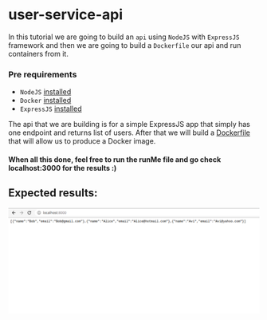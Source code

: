 # user-service-api
In this tutorial we are going to build an `api` using `NodeJS` with `ExpressJS` framework and then we are going to build a `Dockerfile` our api and run containers from it.
### Pre requirements
* `NodeJS` [installed](https://nodejs.org/en/)
* `Docker` [installed](https://docs.docker.com/get-docker/)
* `ExpressJS` [installed](http://expressjs.com/en/starter/installing.html)

The api that we are building is for a simple ExpressJS app that simply has one endpoint and returns list of users.
After that we will build a [Dockerfile](https://github.com/tpaz1/user-service-api/blob/main/Dockerfile) that will allow us to produce a Docker image.
#### When all this done, feel free to run the runMe file and go check localhost:3000 for the results :)

## Expected results:
![alt text](https://github.com/tpaz1/user-service-api/blob/main/app/Screenshot%20from%202020-10-20%2001-16-02.png)
